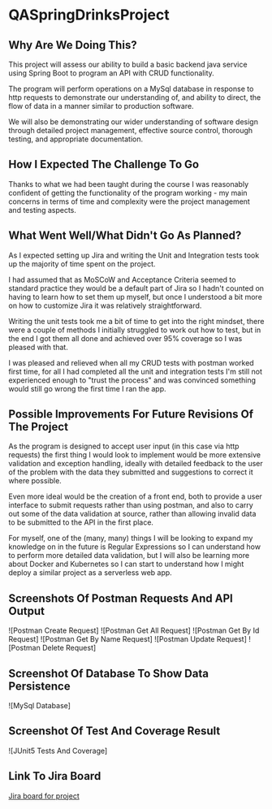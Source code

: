 # QASpringDrinksProject

## Why Are We Doing This?

This project will assess our ability to build a basic backend java service using Spring Boot to program an API with CRUD functionality.  

The program will perform operations on a MySql database in response to http requests to demonstrate our understanding of, and ability to direct, the flow of data in a manner similar to production software.  

We will also be demonstrating our wider understanding of software design through detailed project management, effective source control, thorough testing, and appropriate documentation.

## How I Expected The Challenge To Go

Thanks to what we had been taught during the course I was reasonably confident of getting the functionality of the program working - my main concerns in terms of time and complexity were the project management and testing aspects.

## What Went Well/What Didn't Go As Planned?

As I expected setting up Jira and writing the Unit and Integration tests took up the majority of time spent on the project.  

I had assumed that as MoSCoW and Acceptance Criteria seemed to standard practice they would be a default part of Jira so I hadn't counted on having to learn how to set them up myself, but once I understood a bit more on how to customize Jira it was relatively straightforward.  

Writing the unit tests took me a bit of time to get into the right mindset, there were a couple of methods I initially struggled to work out how to test, but in the end I got them all done and achieved over 95% coverage so I was pleased with that.

I was pleased and relieved when all my CRUD tests with postman worked first time, for all I had completed all the unit and integration tests I'm still not experienced enough to "trust the process" and was convinced something would still go wrong the first time I ran the app.

## Possible Improvements For Future Revisions Of The Project

As the program is designed to accept user input (in this case via http requests) the first thing I would look to implement would be more extensive validation and exception handling, ideally with detailed feedback to the user of the problem with the data they submitted and suggestions to correct it where possible.

Even more ideal would be the creation of a front end, both to provide a user interface to submit requests rather than using postman, and also to carry out some of the data validation at source, rather than allowing invalid data to be submitted to the API in the first place.

For myself, one of the (many, many) things I will be looking to expand my knowledge on in the future is Regular Expressions so I can understand how to perform more detailed data validation, but I will also be learning more about Docker and Kubernetes so I can start to understand how I might deploy a similar project as a serverless web app.

## Screenshots Of Postman Requests And API Output
![Postman Create Request]
![Postman Get All Request]
![Postman Get By Id Request]
![Postman Get By Name Request]
![Postman Update Request]
![Postman Delete Request]

## Screenshot Of Database To Show Data Persistence
![MySql Database]

## Screenshot Of Test And Coverage Result
![JUnit5 Tests And Coverage]

## Link To Jira Board
[Jira board for project](https://superqaadventureforce.atlassian.net/jira/software/projects/DRI/boards/3)

